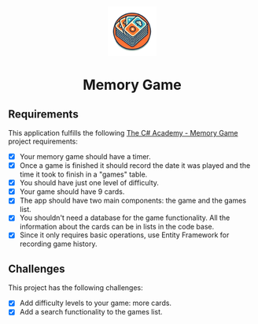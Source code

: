 <div align="center">
    <img src="./_resources/memory-game-logo.png" alt="logo" width="100px" />
    <h1>Memory Game</h1>
</div>

## Requirements

This application fulfills the following [The C# Academy - Memory Game](https://thecsharpacademy.com/project/40/memory-game) project requirements:

- [x] Your memory game should have a timer.
- [x] Once a game is finished it should record the date it was played and the time it took to finish in a "games" table.
- [x] You should have just one level of difficulty.
- [x] Your game should have 9 cards.
- [x] The app should have two main components: the game and the games list.
- [x] You shouldn't need a database for the game functionality. All the information about the cards can be in lists in the code base.
- [x] Since it only requires basic operations, use Entity Framework for recording game history.

## Challenges

This project has the following challenges:
- [x] Add difficulty levels to your game: more cards.
- [x] Add a search functionality to the games list.
